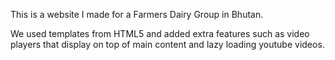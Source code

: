 This is a website I made for a Farmers Dairy Group in Bhutan.

We used templates from HTML5 and added extra features such as video players that display on top of main content and lazy loading youtube videos.